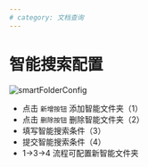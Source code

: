 ```yaml
---
# category: 文档查询
---
```

# 智能搜索配置
![smartFolderConfig](/images/smartFolderConfig.png)
- 点击 `新增按钮` 添加智能文件夹（1）
- 点击 `删除按钮` 删除智能文件夹（2）
- 填写智能搜索条件（3）
- 提交智能搜索条件（4）
- 1->3->4 流程可配置新智能文件夹
